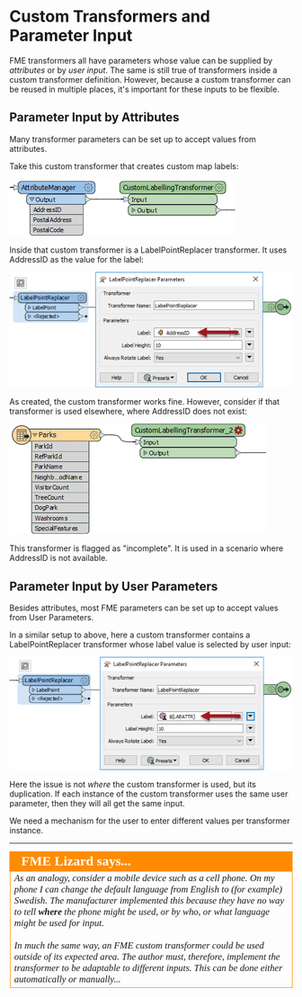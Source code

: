 # Custom Transformers and Parameter Input

FME transformers all have parameters whose value can be supplied by *attributes* or by *user input*. The same is still true of transformers inside a custom transformer definition. However, because a custom transformer can be reused in multiple places, it's important for these inputs to be flexible.


## Parameter Input by Attributes ##

Many transformer parameters can be set up to accept values from attributes. 

Take this custom transformer that creates custom map labels:

![](./Images/Img5.020.CustomTransformerAttrUsedByCT.png)

Inside that custom transformer is a LabelPointReplacer transformer. It uses AddressID as the value for the label:

![](./Images/Img5.021.CustomTransformerAttrUsedInCT.png)

As created, the custom transformer works fine. However, consider if that transformer is used elsewhere, where AddressID does not exist:

![](./Images/Img5.022.TransformerUsedWithInvalidAttr.png)

This transformer is flagged as "incomplete". It is used in a scenario where AddressID is not available. 


## Parameter Input by User Parameters ##

Besides attributes, most FME parameters can be set up to accept values from User Parameters. 

In a similar setup to above, here a custom transformer contains a LabelPointReplacer transformer whose label value is selected by user input:

![](./Images/Img5.023.TransformerWithUserParameter.png)

Here the issue is not *where* the custom transformer is used, but its duplication. If each instance of the custom transformer uses the same user parameter, then they will all get the same input. 

We need a mechanism for the user to enter different values per transformer instance.

---

<!--Person X Says Section-->

<table style="border-spacing: 0px">
<tr>
<td style="vertical-align:middle;background-color:darkorange;border: 2px solid darkorange">
<i class="fa fa-quote-left fa-lg fa-pull-left fa-fw" style="color:white;padding-right: 12px;vertical-align:text-top"></i>
<span style="color:white;font-size:x-large;font-weight: bold;font-family:serif">FME Lizard says...</span>
</td>
</tr>

<tr>
<td style="border: 1px solid darkorange">
<span style="font-family:serif; font-style:italic; font-size:larger">
As an analogy, consider a mobile device such as a cell phone. On my phone I can change the default language from English to (for example) Swedish. The manufacturer implemented this because they have no way to tell <strong>where</strong> the phone might be used, or by who, or what language might be used for input. 
<br><br>In much the same way, an FME custom transformer could be used outside of its expected area. The author must, therefore, implement the transformer to be adaptable to different inputs. This can be done either automatically or manually...
</span>
</td>
</tr>
</table>
 